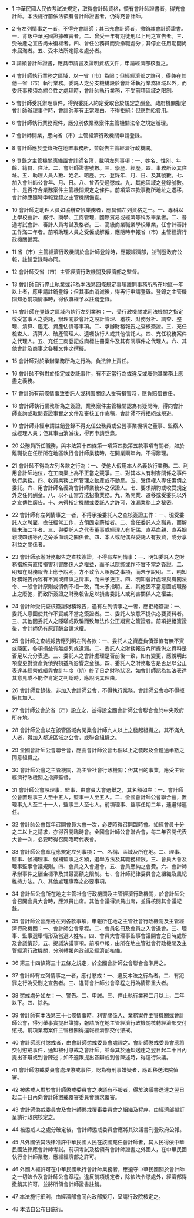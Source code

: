 * 1 中華民國人民依考試法規定，取得會計師資格，領有會計師證書者，得充會計師。本法施行前依法領有會計師證書者，仍得充會計師。

* 2 有左列情事之一者，不得充會計師；其已充會計師者，撤銷其會計師證書。一、背叛中華民國證據確實者。二、曾受一年有期徒刑以上刑之宣告者。三、受破產之宣告尚未復權者。四、曾任公務員而受撤職處分；其停止任用期間尚未屆滿者。五、受本法所定除名處分者。

* 3 請領會計師證書，應具申請書及證明資格文件，申請經濟部核發之。

* 4 會計師執行業務之區域，以一省（市）為限；但經經濟部之許可，得兼在其他一省（市）執行業務。委託人之分支機構設於會計師執行業務區域以外，而委託事務須為綜合性之處理時，會計師執行業務，不受前項區域之限制。

* 5 會計師受託辦理事件，得與委託人約定受取合於規定之酬金。政府機關指定會計師辦理事件時，會計師非有正當理由，不得拒絕；但應酌給費用。

* 6 會計師執行業務案件，應分別依業務案件主管機關法令之規定辦理。

* 7 會計師開業，應向省（市）主管經濟行政機關申請登錄。

* 8 會計師應於登錄所在地置事務所，並報告主管經濟行政機關。

* 9 登錄之主管機關應備置會計師名簿，載明左列事項：一、姓名、性別、年齡、籍貫、住址。二、會計師證書號數。三、學歷、經歷。四、事務所及其住址。五、助理人員人數、姓名、略歷。六、登錄年、月、日、及其號數。七、加入會計師公會年、月、日。八、曾否受過懲戒。九、其他區域之登錄號數。十、是否符合業務案件主管機關規定之條件。前項第四款事務所地址之遷移，會計師應隨時申報登錄之主管機關備查。

* 10 會計師之助理人員如協辦查帳業務者，應具備左列資格之一。一、專科以上學校會計、銀行、商學、工商管理、國際貿易或經濟等科系畢業者。二、普通考試會計、審計人員考試及格者。三、高級商業職業學校畢業，任會計審計工作滿二年者。前項助理人員之受僱或解僱，應隨時申報省（市）主管經濟行政機關備案。

* 11 省（市）主管經濟行政機關於會計師登錄時，應報經濟部，並刊登政府公報，註銷登錄時亦同。

* 12 會計師受省（市）主管經濟行政機關及經濟部之監督。

* 13 會計師自行停止執業或非為本法第四條規定事項離開事務所所在地區一年以上者，應申請註銷登錄；但其事由消滅後，得再行申請登錄。登錄之主管機關知悉前項情事時，得依職權予以註銷登錄。

* 14 會計師在登錄之區域內執行左列業務：一、受行政機關或司法機關之指定或受當事人之委託，辦理關於會計之設計管理、稽核、財務分析、調查、整理、清算、鑑定、資產估價等事項。二、承辦財務報告之查核簽證。三、充任檢查人、清算人、破產管理人、遺囑執行人或其他信託人。四、充任稅務案件之代理人。五、充任工商登記或商標註冊案件及其有關事件之代理人。六、其他會計及商事之各種文件之撰擬。

* 15 會計師對於承辦業務所為之行為，負法律上責任。

* 16 會計師不得對於指定或委託事件，有不正當行為或違反或廢弛其業務上應盡之義務。

* 17 會計師有前條情事致委託人或利害關係人受有損害時，應負賠償責任。

* 18 會計師執行業務所為之簽證，業務案件主管機關認為有疑問時，得向會計師查詢或取閱簽證事實之文件及審核工作底稿，會計師不得拒絕或規避。

* 19 會計師非經申請註銷登錄不得充任公務員或公營事業機構之董事、監察人或經理人員；但其事由消滅後，得再申請登錄。

* 20 公務員所任職務，與本法第十四條第一項第四款第五款事項有關者，如於離職後在任所所在地區執行會計師業務時，在開業兩年內，不得辦理。

* 21 會計師不得為左列各款之行為：一、使他人假用本人名義執行業務。二、利用會計師地位，在工商業上為不正當之競爭。三、對其本人有利害關係之事件執行業務。四、收買業務上所管理之動產或不動產。五、受債權人專任索債之委託。六、用會計師名義為會計師業務外之保證人。七、要求期約或收受規定外之任何酬金。八、以不正當方法招攬業務。九、為開業、遷移或受委託以外之宣傳性廣告。十、未得指定機關或委託人之許可，洩漏業務上之秘密。

* 22 會計師有左列情事之一者，不得承接委託人之查核簽證工作：一、現受委託人之聘雇，擔任經常工作，支領固定薪給者。二、曾任委託人之職員，而解職未滿二年者。三、與委託人之代表董事或經理人有配偶、直系血親、直系姻親或四親等內之旁系血親之關係者。四、本人或配偶與委託人有投資，或分享利益之關係者。

* 23 會計師承辦財務報告之查核簽證，不得有左列情事：一、明知委託人之財務措施有直接損害利害關係人之權益，而予以隱飾或作不實不當之簽證。二、明知在財務報告上應予說明，方不致令人誤解之事項，而未予說明。三、明知財務報告內容有不實或錯誤之情事，而未予更正。四、明知會計處理與有關法令、一般會計原則或慣例不相一致，而未予指明。五、其他因不當意圖或職務上之廢弛，而致所簽證之財務報告足以損害委託人或利害關係人之權益。

* 24 會計師受託查核簽證財務報告，遇有左列情事之一者，應拒絕簽證：一、委託人意圖使其作不實或不當之簽證者。二、委託人故意不提供必要資料者。三、其他因委託人之隱瞞或欺騙而致無法作公正翔實之簽證者。前項拒絕簽證後，會計師仍有原訂酬金請求權。

* 25 會計師之查帳報告應列明左列各款：一、委託人之資產負債淨值有無不實或隱匿，各項損益有無虛列或遺漏。二、委託人之財務報告內所提供之資料是否足以充分表達。三、委託人之會計處理是否前後一致，如有變更，應說明此項變更對資產負債與損益所影響之金額。四、委託人之財務報告是否足以公正表達其經營成績與會計年度（期）終了日之財務狀況，如會計師認為無法表達其意見或不能作肯定之判斷時，應說明其理由。

* 26 會計師登錄後，非加入會計師公會，不得執行業務，會計師公會亦不得拒絕其加入。

* 27 會計師公會於省（市）設立之，並得設全國會計師公會聯合會於中央政府所在地。

* 28 會計師公會以在該管區域內開業會計師九人以上之發起組織之。其不滿九人者，得加入鄰近區域之公會，或聯合組織之。

* 29 全國會計師公會聯合會，應由會計師公會七個以上之發起及全體過半數之同意組織之。

* 30 會計師公會之主管機關，為主管社會行政機關；但其目的事業，應受主管經濟行政機關之指揮監督。

* 31 會計師公會設理事、監事，由會員大會選舉之，其名額如左：一、會計師公會置理事三人至十五人，監事一人至五人。二、全國會計師公會聯合會，置理事九人至二十一人，監事三人至七人。前項理事、監事任期二年，連選得連任。

* 32 會計師公會每年召開會員大會一次，必要時得召開臨時會。如經會員十分之二以上之請求，亦得召開臨時會。全國會計師公會聯合會，每二年召開代表大會一次，必要時得召開臨時代表會。

* 33 會計師公會章程應規定左列事項：一、名稱、區域及所在地。二、理事、監事、候補理事、候補監事之名額，選舉方法及其職務權限。三、會員大會及理事監事會議規則。四、會員之入會退會。五、會員應納之會費。六、會計師承辦事件之酬金標準及其最高額之限制。七、會計師紀律委員會之組織及風紀維持方法。八、其他處理事務之必要事項。

* 34 會計師公會所在地之主管社會行政機關及主管經濟行政機關，於會計師公會召開會員大會時，應派員出席。其他會議得派員出席，並得核閱其會議紀錄。

* 35 會計師公會應將左列各款事項，申報所在地之主管社會行政機關及主管經濟行政機關：一、會計師公會章程。二、會員名冊及會員之入會退會。三、理事、監事選舉情形及當選人姓名。四、會員大會理事監事會議開會之日時處所及會議情形。五、提議決議事項。前項申報，由所在地主管社會行政機關及主管經濟行政機關，分別轉報內政部及經濟部核備。

* 36 第三十四條第三十五條之規定，於全國會計師公會聯合會準用之。

* 37 會計師有左列情事之一者，應付懲戒：一、違反本法之行為者。二、有犯罪之行為受刑之宣告者。三、違背會計師公會章程之行為情節重大者。

* 38 懲戒處分如左：一、警告。二、申誡。三、停止執行業務二月以上，二年以下。四、除名。

* 39 會計師有本法第三十七條情事時，利害關係人、業務案件主管機關或會計師公會，得列舉事實提出證據，報請所在地主管經濟行政機關核轉經濟部交付懲戒。前項業務案件主管機關得逕報經濟部交付懲戒。

* 40 會計師應付懲戒者，由會計師懲戒委員會處理之。會計師懲戒委員會應將交付懲戒事件，通知被付懲戒之會計師，並命其於通知送達之翌日起二十日內提出答辯或到會陳述；如不遵限提出答辯或到會陳述時，得逕行決議。

* 41 會計師懲戒委員會處理懲戒事件，認為有刑事嫌疑者，應即移送法院偵審。

* 42 被懲戒人對於會計師懲戒委員會之決議有不服者，得於決議書送達之翌日起二十日內向會計師懲戒覆審委員會請求覆審。

* 43 會計師懲戒委員會及會計師懲戒覆審委員會之組織及程序，由經濟部擬訂呈請行政院核定之。

* 44 被懲戒人之處分確定後，會計師懲戒委員會應將其決議書刊登政府公報。

* 45 凡外國依其法律准許中華民國人民在該國充任會計師者，其人民得依中華民國法律應會計師考試。前項考試及格領有會計師證書之外國人，在中華民國執行會計師業務，應經經濟部之許可。

* 46 外國人經許可在中華民國執行會計師業務者，應遵守中華民國關於會計師之一切法令及會計師公會章程。違反前項規定者，除依法令懲處外，經濟部得撤銷其許可，並將所領會計師證書註銷。

* 47 本法施行細則，由經濟部會同內政部擬訂，呈請行政院核定之。

* 48 本法自公布日施行。

